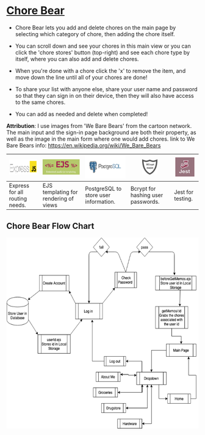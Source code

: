 # [Chore Bear](https://chorebear.herokuapp.com/)
* Chore Bear lets you add and delete chores on the main page by selecting which category of chore, then adding the chore itself.  

* You can scroll down and see your chores in this main view or you can click the 'chore stores' button (top-right) and see each chore type by itself, where you can also add and delete chores. 

* When you're done with a chore click the 'x' to remove the item, and move down the line until all of your chores are done!

* To share your list with anyone else, share your user name and password so that they can sign in on their device, then they will also have access to the same chores. 

* You can add as needed and delete when completed!

**Attribution**:
I use images from 'We Bare Bears' from the cartoon network. The main input and the sign-in page background are both their property, as well as the image in the main form where one would add chores.
link to We Bare Bears info: https://en.wikipedia.org/wiki/We_Bare_Bears

<img src="public/css/images/Express-icon.png" width="150" height="40" /> | <img src="public/css/images/EJS.png" width="100" height="40" /> | <img src="public/css/images/PostgreSQL.png" width="150" height="60" /> | <img src="public/css/images/bcrypt.jpg" width="40" height="40" /> | <img src="public/css/images/jest.jpeg" width="50" height="50" />
------------ | ------------- | ------------ | ------------- | ------------
Express for all routing needs. | EJS templating for rendering of views | PostgreSQL to store user information. | Bcrypt for hashing user passwords. | Jest for testing.

## Chore Bear Flow Chart
<img src="public/css/images/choreBearFlowChart.png" width="700" height="500" />



